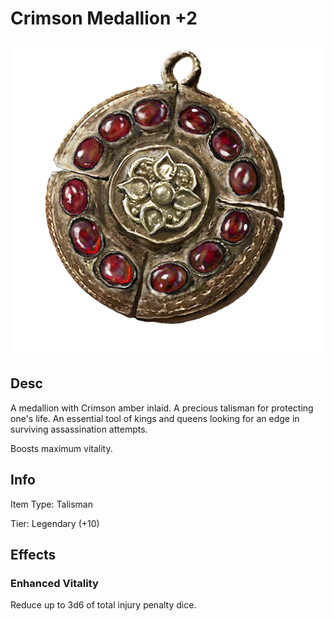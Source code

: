 # Crimson Medallion +2

![Copyrighted Image](CrimsonMedallion+2.png)

## Desc

A medallion with Crimson amber inlaid. A precious talisman for protecting one's life. An essential tool of kings and queens looking for an edge in surviving assassination attempts.

Boosts maximum vitality.

## Info

Item Type: Talisman

Tier: Legendary  (+10)

## Effects

### Enhanced Vitality

Reduce up to 3d6 of total injury penalty dice.
